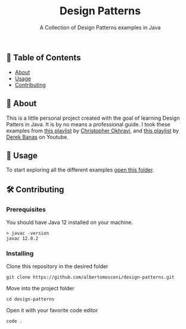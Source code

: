 <h1 align="center">Design Patterns</h1>
<p align="center"> A Collection of Design Patterns examples in Java</p>
<br> 

## 📝 Table of Contents
- [About](#about "About")
- [Usage](#usage "Usage")
- [Contributing](#contributing "Contributing")

## 🧐 About <a name="about"></a>
This is a little personal project created with the goal of learning Design Patters in Java. It is by no means a professional guide.
I took these examples from [this playlist](https://www.youtube.com/playlist?list=PLrhzvIcii6GNjpARdnO4ueTUAVR9eMBpc "this course") by [Christopher Okhravi](https://www.youtube.com/channel/UCbF-4yQQAWw-UnuCd2Azfzg "Christopher Okhravi"), and [this playlist](https://www.youtube.com/playlist?list=PLF206E906175C7E07) by [Derek Banas](https://www.youtube.com/channel/UCwRXb5dUK4cvsHbx-rGzSgw "Derek Banas")  on Youtube.

## 🎈 Usage <a name="usage"></a>
To start exploring all the different examples [open this folder](./src/it/albertomosconi/designpatters "open this folder").

## 🛠 Contributing <a name="contributing"></a>

### Prerequisites
You should have Java 12 installed on your machine.

```
> javac -version
javac 12.0.2
```

### Installing
Clone this repository in the desired folder

```
git clone https://github.com/albertomosconi/design-patterns.git
```

Move into the project folder

```
cd design-patterns
```

Open it with your favorite code editor

```
code .
```